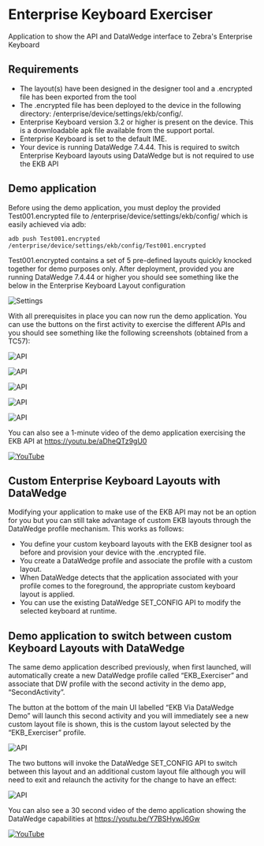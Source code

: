# Enterprise Keyboard Exerciser
Application to show the API and DataWedge interface to Zebra's Enterprise Keyboard

## Requirements
- The layout(s) have been designed in the designer tool and a <filename>.encrypted file has been exported from the tool
- The <filename>.encrypted file has been deployed to the device in the following directory: /enterprise/device/settings/ekb/config/.
- Enterprise Keyboard version 3.2 or higher is present on the device.  This is a downloadable apk file available from the support portal.
- Enterprise Keyboard is set to the default IME.  
- Your device is running DataWedge 7.4.44.  This is required to switch Enterprise Keyboard layouts using DataWedge but is not required to use the EKB API

## Demo application
Before using the demo application, you must deploy the provided Test001.encrypted file to /enterprise/device/settings/ekb/config/ which is easily achieved via adb:

`adb push Test001.encrypted /enterprise/device/settings/ekb/config/Test001.encrypted`

Test001.encrypted contains a set of 5 pre-defined layouts quickly knocked together for demo purposes only.  After deployment, provided you are running DataWedge 7.4.44 or higher you should see something like the below in the Enterprise Keyboard Layout configuration

![Settings](https://raw.githubusercontent.com/darryncampbell/Enterprise_Keyboard_Exerciser/master/media/datawedge_layout_configuration.jpg?raw=true)

With all prerequisites in place you can now run the demo application.  You can use the buttons on the first activity to exercise the different APIs and you should see something like the following screenshots (obtained from a TC57):

![API](https://raw.githubusercontent.com/darryncampbell/Enterprise_Keyboard_Exerciser/master/media/ekb_api_1.jpg?raw=true)

![API](https://raw.githubusercontent.com/darryncampbell/Enterprise_Keyboard_Exerciser/master/media/ekb_api_2.jpg?raw=true)

![API](https://raw.githubusercontent.com/darryncampbell/Enterprise_Keyboard_Exerciser/master/media/ekb_api_3.jpg?raw=true)

![API](https://raw.githubusercontent.com/darryncampbell/Enterprise_Keyboard_Exerciser/master/media/ekb_api_4.jpg?raw=true)

![API](https://raw.githubusercontent.com/darryncampbell/Enterprise_Keyboard_Exerciser/master/media/ekb_api_5.jpg?raw=true)

You can also see a 1-minute video of the demo application exercising the EKB API at  https://youtu.be/aDheQTz9gU0

[![YouTube](https://img.youtube.com/vi/aDheQTz9gU0/0.jpg)](https://www.youtube.com/watch?v=aDheQTz9gU0)

## Custom Enterprise Keyboard Layouts with DataWedge

Modifying your application to make use of the EKB API may not be an option for you but you can still take advantage of custom EKB layouts through the DataWedge profile mechanism.
This works as follows:

- You define your custom keyboard layouts with the EKB designer tool as before and provision your device with the .encrypted file.
- You create a DataWedge profile and associate the profile with a custom layout.
- When DataWedge detects that the application associated with your profile comes to the foreground, the appropriate custom keyboard layout is applied.
- You can use the existing DataWedge SET_CONFIG API to modify the selected keyboard at runtime.

## Demo application to switch between custom Keyboard Layouts with DataWedge

The same demo application described previously, when first launched, will automatically create a new DataWedge profile called “EKB_Exerciser” and associate that DW profile with the second activity in the demo app, “SecondActivity”.

The button at the bottom of the main UI labelled “EKB Via DataWedge Demo” will launch this second activity and you will immediately see a new custom layout file is shown, this is the custom layout selected by the “EKB_Exerciser” profile.

![API](https://raw.githubusercontent.com/darryncampbell/Enterprise_Keyboard_Exerciser/master/media/dw_api_1.jpg?raw=true)

The two buttons will invoke the DataWedge SET_CONFIG API to switch between this layout and an additional custom layout file although you will need to exit and relaunch the activity for the change to have an effect:

![API](https://raw.githubusercontent.com/darryncampbell/Enterprise_Keyboard_Exerciser/master/media/dw_api_2.jpg?raw=true)

You can also see a 30 second video of the demo application showing the DataWedge capabilities at https://youtu.be/Y7BSHywJ6Gw 

[![YouTube](https://img.youtube.com/vi/Y7BSHywJ6Gw/0.jpg)](https://www.youtube.com/watch?v=Y7BSHywJ6Gw)

